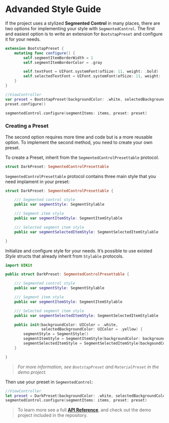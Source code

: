 # Advanded Style Guide

If the project uses a stylized **Segmented Control** in many places, there are two options for implementing your style with `SegmentedControl`. The first and easiest option is to write an extension for `BootstapPreset` and configure it for your needs.

``` Swift
extension BootstapPreset {
    mutating func configure() {
        self.segmentItemBorderWidth = 1
        self.segmentItemBorderColor = .gray

        self.textFont = UIFont.systemFont(ofSize: 11, weight: .bold)
        self.selectedTextFont = UIFont.systemFont(ofSize: 11, weight: .bold)
    }
}

//ViewController
var preset = BootstapPreset(backgroundColor: .white, selectedBackgroundColor: .red)
preset.configure()

segmentedControl.configure(segmentItems: items, preset: preset)
```

### Creating a Preset

The second option requires more time and code but is a more reusable option. To implement the second method, you need to create your own preset.

To create a Preset, inherit from the `SegmentedControlPresettable` protocol.

``` Swift
struct DarkPreset: SegmentedControlPresettable
```

`SegmentedControlPresettable` protocol contains three main style that you need implament in your preset:
``` Swift
struct DarkPreset: SegmentedControlPresettable {

    /// Segmented control style
    public var segmentStyle: SegmentStylable

    /// Segment item style
    public var segmentItemStyle: SegmentItemStylable

    /// Selected segment item style
    public var segmentSelectedItemStyle: SegmentSelectedItemStylable

}
```

Initialize and configure style for your needs. It’s possible to use existed *Style* structs that already inherit from `Stylable` protocols.

``` Swift
import UIKit

public struct DarkPreset: SegmentedControlPresettable {

    /// Segmented control style
    public var segmentStyle: SegmentStylable

    /// Segment item style
    public var segmentItemStyle: SegmentItemStylable

    /// Selected segment item style
    public var segmentSelectedItemStyle: SegmentSelectedItemStylable

    public init(backgroundColor: UIColor = .white,
                selectedBackgroundColor: UIColor = .yellow) {
        segmentStyle = SegmentStyle()
        segmentItemStyle = SegmentItemStyle(backgroundColor: backgroundColor)
        segmentSelectedItemStyle = SegmentSelectedItemStyle(backgoundColor: selectedBackgroundColor)
    }

}
```

> *For more information, see `BootstapPreset` and `MaterialPreset` in the demo project.*

Then use your preset in `SegmentedControl`:

``` Swift
//ViewController
let preset = DarkPreset(backgroundColor: .white, selectedBackgroundColor: .red)
segmentedControl.configure(segmentItems: items, preset: preset)
```

> To learn more see a full [**API Reference**](https://kean.github.io/Nuke/reference/8.0/index.html), and check out the demo project included in the repository.

